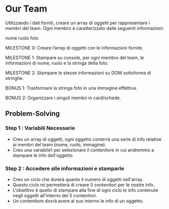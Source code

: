 # Our Team

Utilizzando i dati forniti, creare un array di oggetti per rappresentare i membri del team.
Ogni membro è caratterizzato dalle seguenti informazioni:

nome
ruolo
foto 

<!-- Wayne Barnett	Founder & CEO	wayne-barnett-founder-ceo.jpg
Angela Caroll	Chief Editor	angela-caroll-chief-editor.jpg
Walter Gordon	Office Manager	walter-gordon-office-manager.jpg
Angela Lopez	Social Media Manager	angela-lopez-social-media-manager.jpg
Scott Estrada	Developer	scott-estrada-developer.jpg
Barbara Ramos	Graphic Designer	barbara-ramos-graphic-designer.jpg -->

MILESTONE 0:
Creare l’array di oggetti con le informazioni fornite.

MILESTONE 1:
Stampare su console, per ogni membro del team, le informazioni di nome, ruolo e la stringa della foto.

MILESTONE 2:
Stampare le stesse informazioni su DOM sottoforma di stringhe.

BONUS 1:
Trasformare la stringa foto in una immagine effettiva.

BONUS 2:
Organizzare i singoli membri in card/schede.

## Problem-Solving

### Step 1 : Variabili Necessarie

* Creo un array di oggetti, ogni oggetto conterrà una serie di info relative ai membri del team (nome, ruolo, immagine).
* Creo una variabile1 per selezionare il contenitore in cui andremmo a stampare le info dell'oggetto

### Step 2 : Accedere alle informazioni e stamparle

* Creo un ciclo che durerà quanto il numero di oggetti nell'array.
* Questo ciclo mi permetterà di creare 5 contenitori per le nostre info.
* L'obiettivo è quello di stampare alla fine di ogni ciclo le info contenute negli oggetti all'interno dei 5 contenitori.
* Un contenitore dovrà avere al suo interno le info di un oggetto.